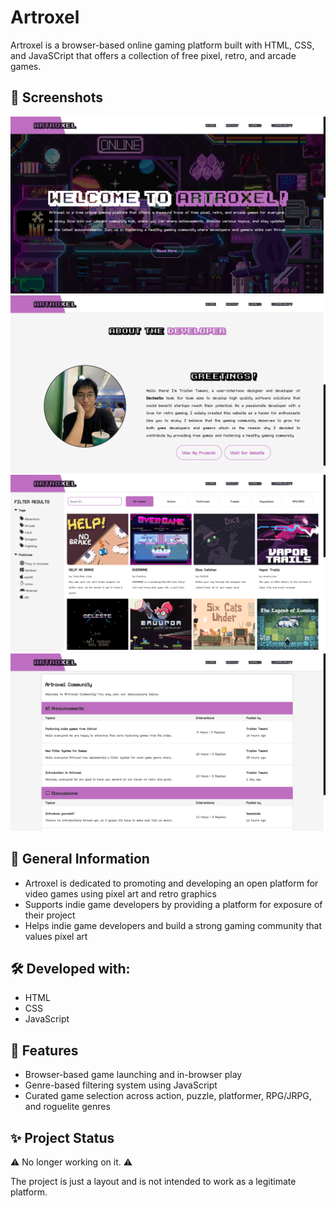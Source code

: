 # Artroxel

Artroxel is a browser-based online gaming platform built with HTML, CSS, and JavaSCript that offers a collection of free pixel, retro, and arcade games.

## 📸 Screenshots

<img src="/assets/images/screenshot1.png">
<img src="/assets/images/screenshot2.png">
<img src="/assets/images/screenshot3.png">
<img src="/assets/images/screenshot4.png">

## 📄 General Information

- Artroxel is dedicated to promoting and developing an open platform for video games using pixel art and retro graphics</li>
- Supports indie game developers by providing a platform for exposure of their project</li>
- Helps indie game developers and build a strong gaming community that values pixel art</li>

## 🛠️ Developed with:

- HTML
- CSS
- JavaScript


## 📌 Features

- Browser-based game launching and in-browser play
- Genre-based filtering system using JavaScript
- Curated game selection across action, puzzle, platformer, RPG/JRPG, and roguelite genres

## ✨ Project Status
⚠️ No longer working on it. ⚠️

The project is just a layout and is not intended to work as a legitimate platform.</p>
